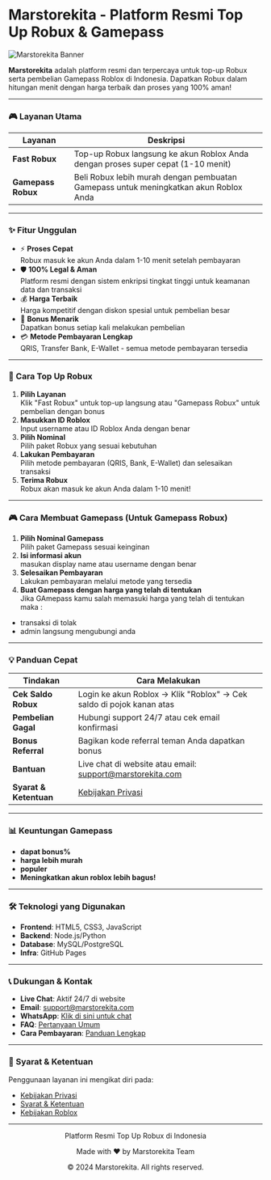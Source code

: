 # Marstorekita - Platform Resmi Top Up Robux & Gamepass

![Marstorekita Banner](https://marstorekita.github.io/Marstorekita/images/banner.png)  

**Marstorekita** adalah platform resmi dan terpercaya untuk top-up Robux serta pembelian Gamepass Roblox di Indonesia. Dapatkan Robux dalam hitungan menit dengan harga terbaik dan proses yang 100% aman!

---

### 🎮 Layanan Utama
| Layanan           | Deskripsi                                                                 |
|-------------------|---------------------------------------------------------------------------|
| **Fast Robux**    | Top-up Robux langsung ke akun Roblox Anda dengan proses super cepat (1-10 menit) |
| **Gamepass Robux**| Beli Robux lebih murah dengan pembuatan Gamepass untuk meningkatkan akun Roblox Anda |

---

### ✨ Fitur Unggulan
- ⚡ **Proses Cepat**  
  Robux masuk ke akun Anda dalam 1-10 menit setelah pembayaran
- 🛡️ **100% Legal & Aman**  
  Platform resmi dengan sistem enkripsi tingkat tinggi untuk keamanan data dan transaksi
- 💰 **Harga Terbaik**  
  Harga kompetitif dengan diskon spesial untuk pembelian besar
- 🎁 **Bonus Menarik**  
  Dapatkan bonus setiap kali melakukan pembelian
- 💳 **Metode Pembayaran Lengkap**  
  QRIS, Transfer Bank, E-Wallet - semua metode pembayaran tersedia

---

### 🚀 Cara Top Up Robux
1. **Pilih Layanan**  
   Klik "Fast Robux" untuk top-up langsung atau "Gamepass Robux" untuk pembelian dengan bonus
2. **Masukkan ID Roblox**  
   Input username atau ID Roblox Anda dengan benar
3. **Pilih Nominal**  
   Pilih paket Robux yang sesuai kebutuhan
4. **Lakukan Pembayaran**  
   Pilih metode pembayaran (QRIS, Bank, E-Wallet) dan selesaikan transaksi
5. **Terima Robux**  
  Robux akan masuk ke akun Anda dalam 1-10 menit!

---

### 🎮 Cara Membuat Gamepass (Untuk Gamepass Robux)
1. **Pilih Nominal Gamepass**  
   Pilih paket Gamepass sesuai keinginan
2. **Isi informasi akun**  
   masukan display name atau username dengan benar 
3. **Selesaikan Pembayaran**  
   Lakukan pembayaran melalui metode yang tersedia
4. **Buat Gamepass dengan harga yang telah di tentukan**  
   Jika GAmepass kamu salah memasuki harga yang telah di tentukan maka :
  - transaksi di tolak
  - admin langsung mengubungi anda

---

### 💡 Panduan Cepat
| Tindakan                | Cara Melakukan                                                                 |
|-------------------------|--------------------------------------------------------------------------------|
| **Cek Saldo Robux**     | Login ke akun Roblox → Klik "Roblox" → Cek saldo di pojok kanan atas           |
| **Pembelian Gagal**     | Hubungi support 24/7 atau cek email konfirmasi                                |
| **Bonus Referral**      | Bagikan kode referral teman Anda dapatkan bonus                               |
| **Bantuan**             | Live chat di website atau email: support@marstorekita.com                     |
| **Syarat & Ketentuan**  | [Kebijakan Privasi](https://marstorekita.github.io/Marstorekita/privacy) |

---

### 📊 Keuntungan Gamepass
- **dapat bonus%**
- **harga lebih murah**
- **populer**
- **Meningkatkan akun roblox lebih bagus!**

---

### 🛠️ Teknologi yang Digunakan
- **Frontend**: HTML5, CSS3, JavaScript
- **Backend**: Node.js/Python
- **Database**: MySQL/PostgreSQL
- **Infra**: GitHub Pages

---

### 📞 Dukungan & Kontak
- **Live Chat**: Aktif 24/7 di website
- **Email**: support@marstorekita.com
- **WhatsApp**: [Klik di sini untuk chat](https://wa.me/6285711603847)
- **FAQ**: [Pertanyaan Umum](https://marstorekita.github.io/Marstorekita/bantuan)
- **Cara Pembayaran**: [Panduan Lengkap](https://marstorekita.github.io/Marstorekita/cara-top-up)

---

### 📝 Syarat & Ketentuan
Penggunaan layanan ini mengikat diri pada:
- [Kebijakan Privasi](https://marstorekita.github.io/Marstorekita/privacy)
- [Syarat & Ketentuan](https://marstorekita.github.io/Marstorekita/syarat-ketentuan)
- [Kebijakan Roblox](https://marstorekita.github.io/Marstorekita/roblox-policy)

---

<div align="center">
  <p>Platform Resmi Top Up Robux di Indonesia</p>
  <p>Made with ❤️ by Marstorekita Team</p>
  <p>© 2024 Marstorekita. All rights reserved.</p>
</div>
